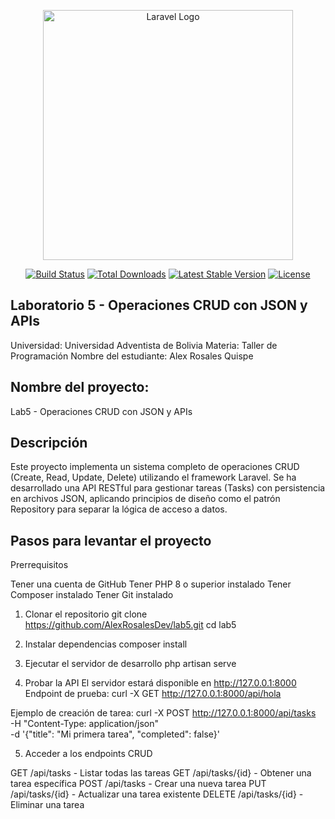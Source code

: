 <p align="center"><a href="https://laravel.com" target="_blank"><img src="https://raw.githubusercontent.com/laravel/art/master/logo-lockup/5%20SVG/2%20CMYK/1%20Full%20Color/laravel-logolockup-cmyk-red.svg" width="400" alt="Laravel Logo"></a></p>

<p align="center">
<a href="https://github.com/laravel/framework/actions"><img src="https://github.com/laravel/framework/workflows/tests/badge.svg" alt="Build Status"></a>
<a href="https://packagist.org/packages/laravel/framework"><img src="https://img.shields.io/packagist/dt/laravel/framework" alt="Total Downloads"></a>
<a href="https://packagist.org/packages/laravel/framework"><img src="https://img.shields.io/packagist/v/laravel/framework" alt="Latest Stable Version"></a>
<a href="https://packagist.org/packages/laravel/framework"><img src="https://img.shields.io/packagist/l/laravel/framework" alt="License"></a>
</p>

## Laboratorio 5 - Operaciones CRUD con JSON y APIs
Universidad:
Universidad Adventista de Bolivia
Materia:
Taller de Programación
Nombre del estudiante:
Alex Rosales Quispe

## Nombre del proyecto:
Lab5 - Operaciones CRUD con JSON y APIs

## Descripción
Este proyecto implementa un sistema completo de operaciones CRUD (Create, Read, Update, Delete) utilizando el framework Laravel. Se ha desarrollado una API RESTful para gestionar tareas (Tasks) con persistencia en archivos JSON, aplicando principios de diseño como el patrón Repository para separar la lógica de acceso a datos.

## Pasos para levantar el proyecto
Prerrequisitos

Tener una cuenta de GitHub
Tener PHP 8 o superior instalado
Tener Composer instalado
Tener Git instalado

1. Clonar el repositorio
git clone https://github.com/AlexRosalesDev/lab5.git
cd lab5

2. Instalar dependencias
composer install

3. Ejecutar el servidor de desarrollo
php artisan serve

4. Probar la API
El servidor estará disponible en http://127.0.0.1:8000
Endpoint de prueba:
curl -X GET http://127.0.0.1:8000/api/hola

Ejemplo de creación de tarea:
curl -X POST http://127.0.0.1:8000/api/tasks \
  -H "Content-Type: application/json" \
  -d '{"title": "Mi primera tarea", "completed": false}'

5. Acceder a los endpoints CRUD

GET /api/tasks - Listar todas las tareas
GET /api/tasks/{id} - Obtener una tarea específica
POST /api/tasks - Crear una nueva tarea
PUT /api/tasks/{id} - Actualizar una tarea existente
DELETE /api/tasks/{id} - Eliminar una tarea
